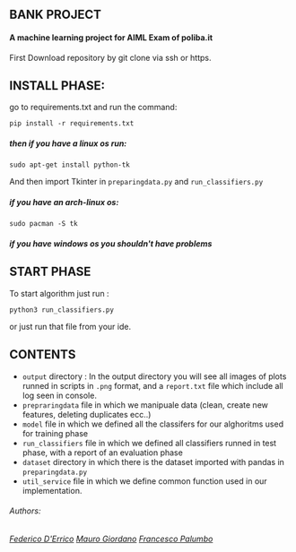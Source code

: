 ## BANK PROJECT
#### A machine learning project for AIML Exam of poliba.it


First Download repository by git clone via ssh or https.

## INSTALL PHASE:

go to requirements.txt and run the command:

```
pip install -r requirements.txt
```

##### then if you have a linux os run:
```
sudo apt-get install python-tk

```
And then import Tkinter in `preparingdata.py` and `run_classifiers.py`


##### if you have an arch-linux os:
```
sudo pacman -S tk
```
##### if you have windows os you shouldn't have problems


## START PHASE
To start algorithm just run :

```
python3 run_classifiers.py
```
or just run that file from your ide.


## CONTENTS
- `output` directory :
In the output directory you will see all images of plots runned in scripts in `.png` format, and a `report.txt` file which include all log seen in console.
- `prepraringdata` file in which we manipuale data (clean, create new features, deleting duplicates ecc..)
- `model` file in which we defined all the classifers for our alghoritms used for training phase
- `run_classifiers` file in which we defined all classifiers runned in test phase, with a report of an evaluation phase
- `dataset` directory in which there is the dataset imported with pandas in `preparingdata.py`
- `util_service` file in which we define common function used in our implementation.
###### Authors:
###### [Federico D'Errico](https://github.com/federicoder) [Mauro Giordano](https://github.com/mgiordano95) [Francesco Palumbo]()
